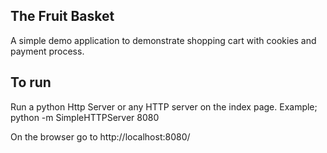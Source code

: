 The Fruit Basket
-----------------

A simple demo application to demonstrate shopping cart with cookies and payment process.

To run
----------

Run a python Http Server or any HTTP server on the index page.
Example; python -m SimpleHTTPServer 8080

On the browser go to http://localhost:8080/
